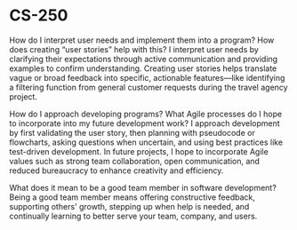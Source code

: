 # CS-250
How do I interpret user needs and implement them into a program? How does creating “user stories” help with this?
I interpret user needs by clarifying their expectations through active communication and providing examples to confirm understanding. Creating user stories helps translate vague or broad feedback into specific, actionable features—like identifying a filtering function from general customer requests during the travel agency project.

How do I approach developing programs? What Agile processes do I hope to incorporate into my future development work?
I approach development by first validating the user story, then planning with pseudocode or flowcharts, asking questions when uncertain, and using best practices like test-driven development. In future projects, I hope to incorporate Agile values such as strong team collaboration, open communication, and reduced bureaucracy to enhance creativity and efficiency.

What does it mean to be a good team member in software development?
Being a good team member means offering constructive feedback, supporting others' growth, stepping up when help is needed, and continually learning to better serve your team, company, and users.
